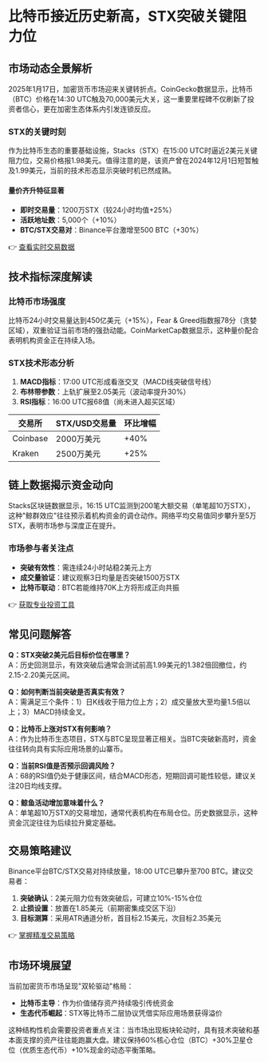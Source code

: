 # 比特币接近历史新高，STX突破关键阻力位

## 市场动态全景解析

2025年1月17日，加密货币市场迎来关键转折点。CoinGecko数据显示，比特币（BTC）价格在14:30 UTC触及70,000美元大关，这一重要里程碑不仅刷新了投资者信心，更在加密生态体系内引发连锁反应。

### STX的关键时刻

作为比特币生态的重要基础设施，Stacks（STX）在15:00 UTC时逼近2美元关键阻力位，交易价格报1.98美元。值得注意的是，该资产曾在2024年12月1日短暂触及1.99美元，当前的技术形态显示突破时机已然成熟。

#### 量价齐升特征显著
- **即时交易量**：1200万STX（较24小时均值+25%）
- **活跃地址数**：5,000个（+10%）
- **BTC/STX交易对**：Binance平台激增至500 BTC（+30%）

👉 [查看实时交易数据](https://bit.ly/okx_welcome)

## 技术指标深度解读

### 比特币市场强度
比特币24小时交易量达到450亿美元（+15%），Fear & Greed指数报78分（贪婪区域），双重验证当前市场的强劲动能。CoinMarketCap数据显示，这种量价配合表明机构资金正在持续入场。

### STX技术形态分析
1. **MACD指标**：17:00 UTC形成看涨交叉（MACD线突破信号线）
2. **布林带参数**：上轨扩展至2.05美元（波动率提升30%）
3. **RSI指标**：16:00 UTC报68值（尚未进入超买区域）

| 交易所 | STX/USD交易量 | 环比增幅 |
|--------|---------------|----------|
| Coinbase | 2000万美元 | +40% |
| Kraken | 2500万美元 | +25% |

## 链上数据揭示资金动向

Stacks区块链数据显示，16:15 UTC监测到200笔大额交易（单笔超10万STX），这种"鲸群效应"往往预示着机构资金的调仓动作。网络平均交易值同步攀升至5万STX，表明市场参与深度正在提升。

### 市场参与者关注点
- **突破有效性**：需连续24小时站稳2美元上方
- **成交量验证**：建议观察3日均量是否突破1500万STX
- **比特币联动**：BTC若能维持70K上方将形成正向共振

👉 [获取专业投资工具](https://bit.ly/okx_welcome)

## 常见问题解答

**Q：STX突破2美元后目标价位在哪里？**  
A：历史回测显示，有效突破后通常会测试前高1.99美元的1.382倍回撤位，约2.15-2.20美元区间。

**Q：如何判断当前突破是否真实有效？**  
A：需满足三个条件：1）日K线收于阻力位上方；2）成交量放大至均量1.5倍以上；3）MACD持续金叉。

**Q：比特币上涨对STX有何影响？**  
A：作为比特币生态项目，STX与BTC呈现显著正相关。当BTC突破新高时，资金往往转向具有实际应用场景的山寨币。

**Q：当前RSI值是否预示回调风险？**  
A：68的RSI值仍处于健康区间，结合MACD形态，短期回调可能性较低，建议关注20日均线支撑。

**Q：鲸鱼活动增加意味着什么？**  
A：单笔超10万STX的交易增加，通常代表机构在布局仓位。历史数据显示，这种资金沉淀往往为后续拉升奠定基础。

## 交易策略建议

Binance平台BTC/STX交易对持续放量，18:00 UTC已攀升至700 BTC。建议交易者：
1. **突破确认**：2美元阻力位有效突破后，可建立10%-15%仓位
2. **止损设置**：放置在1.85美元（前期密集成交区下沿）
3. **目标测算**：采用ATR通道分析，首目标2.15美元，次目标2.35美元

👉 [掌握精准交易策略](https://bit.ly/okx_welcome)

## 市场环境展望

当前加密货币市场呈现"双轮驱动"格局：
- **比特币主导**：作为价值储存资产持续吸引传统资金
- **生态代币崛起**：STX等比特币二层协议凭借实际应用场景获得溢价

这种结构性机会需要投资者重点关注：当市场出现板块轮动时，具有技术突破和基本面支撑的资产往往能跑赢大盘。建议保持60%核心仓位（BTC）+30%卫星仓位（优质生态代币）+10%现金的动态平衡策略。